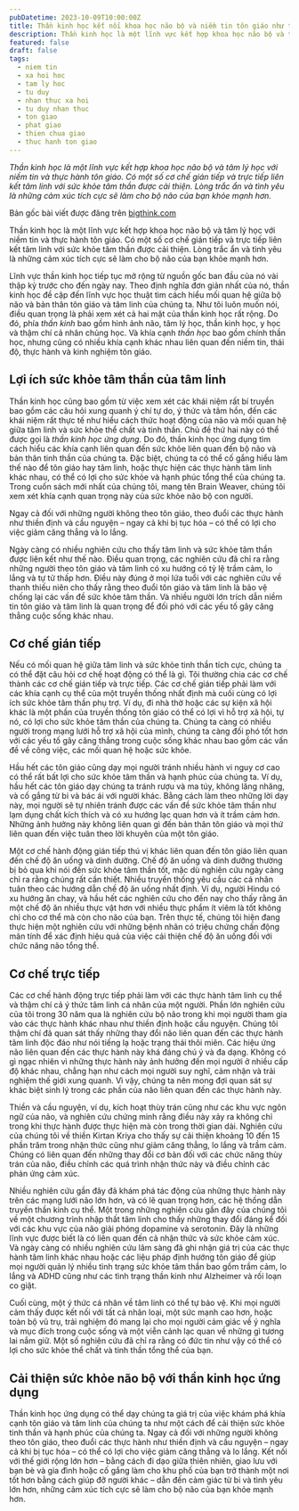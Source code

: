 ```yaml
---
pubDatetime: 2023-10-09T10:00:00Z
title: Thần kinh học kết nối khoa học não bộ và niềm tin tôn giáo như thế nào?
description: Thần kinh học là một lĩnh vực kết hợp khoa học não bộ và tâm lý học với niềm tin và thực hành tôn giáo. Có một số cơ chế gián tiếp và trực tiếp liên kết tâm linh với sức khỏe tâm thần được cải thiện.
featured: false
draft: false
tags:
  - niem tin
  - xa hoi hoc
  - tam ly hoc
  - tu duy
  - nhan thuc xa hoi
  - tu duy nhan thuc
  - ton giao
  - phat giao
  - thien chua giao
  - thuc hanh ton giao
---
```


_Thần kinh học là một lĩnh vực kết hợp khoa học não bộ và tâm lý học với niềm tin và thực hành tôn giáo. Có một số cơ chế gián tiếp và trực tiếp liên kết tâm linh với sức khỏe tâm thần được cải thiện. Lòng trắc ẩn và tình yêu là những cảm xúc tích cực sẽ làm cho bộ não của bạn khỏe mạnh hơn._

Bản gốc bài viết được đăng trên [bigthink.com](https://bigthink.com/)

Thần kinh học là một lĩnh vực kết hợp khoa học não bộ và tâm lý học với niềm tin và thực hành tôn giáo. Có một số cơ chế gián tiếp và trực tiếp liên kết tâm linh với sức khỏe tâm thần được cải thiện. Lòng trắc ẩn và tình yêu là những cảm xúc tích cực sẽ làm cho bộ não của bạn khỏe mạnh hơn.

Lĩnh vực thần kinh học tiếp tục mở rộng từ nguồn gốc ban đầu của nó vài thập kỷ trước cho đến ngày nay. Theo định nghĩa đơn giản nhất của nó, thần kinh học đề cập đến lĩnh vực học thuật tìm cách hiểu mối quan hệ giữa bộ não và bản thân tôn giáo và tâm linh của chúng ta. Như tôi luôn muốn nói, điều quan trọng là phải xem xét cả hai mặt của thần kinh học rất rộng. Do đó, phía _thần kinh_ bao gồm hình ảnh não, tâm lý học, thần kinh học, y học và thậm chí cả nhân chủng học. Và khía cạnh _thần học_ bao gồm chính thần học, nhưng cũng có nhiều khía cạnh khác nhau liên quan đến niềm tin, thái độ, thực hành và kinh nghiệm tôn giáo.

## Lợi ích sức khỏe tâm thần của tâm linh

Thần kinh học cũng bao gồm từ việc xem xét các khái niệm rất bí truyền bao gồm các câu hỏi xung quanh ý chí tự do, ý thức và tâm hồn, đến các khái niệm rất thực tế như hiểu cách thức hoạt động của não và mối quan hệ giữa tâm linh và sức khỏe thể chất và tinh thần. Chủ đề thứ hai này có thể được gọi là _thần kinh học ứng dụng._ Do đó, thần kinh học ứng dụng tìm cách hiểu các khía cạnh liên quan đến sức khỏe liên quan đến bộ não và bản thân tinh thần của chúng ta. Đặc biệt, chúng ta có thể cố gắng hiểu làm thế nào để tôn giáo hay tâm linh, hoặc thực hiện các thực hành tâm linh khác nhau, có thể có lợi cho sức khỏe và hạnh phúc tổng thể của chúng ta. Trong cuốn sách mới nhất của chúng tôi, mang tên Brain Weaver, chúng tôi xem xét khía cạnh quan trọng này của sức khỏe não bộ con người.

Ngay cả đối với những người không theo tôn giáo, theo đuổi các thực hành như thiền định và cầu nguyện – ngay cả khi bị tục hóa – có thể có lợi cho việc giảm căng thẳng và lo lắng.

Ngày càng có nhiều nghiên cứu cho thấy tâm linh và sức khỏe tâm thần được liên kết như thế nào. Điều quan trọng, các nghiên cứu đã chỉ ra rằng những người theo tôn giáo và tâm linh có xu hướng có tỷ lệ trầm cảm, lo lắng và tự tử thấp hơn. Điều này đúng ở mọi lứa tuổi với các nghiên cứu về thanh thiếu niên cho thấy rằng theo đuổi tôn giáo và tâm linh là bảo vệ chống lại các vấn đề sức khỏe tâm thần. Và nhiều người lớn trích dẫn niềm tin tôn giáo và tâm linh là quan trọng để đối phó với các yếu tố gây căng thẳng cuộc sống khác nhau.

## Cơ chế gián tiếp

Nếu có mối quan hệ giữa tâm linh và sức khỏe tinh thần tích cực, chúng ta có thể đặt câu hỏi cơ chế hoạt động có thể là gì. Tôi thường chia các cơ chế thành các cơ chế gián tiếp và trực tiếp. Các cơ chế gián tiếp phải làm với các khía cạnh cụ thể của một truyền thống nhất định mà cuối cùng có lợi ích sức khỏe tâm thần phụ trợ. Ví dụ, đi nhà thờ hoặc các sự kiện xã hội khác là một phần của truyền thống tôn giáo có thể có lợi vì hỗ trợ xã hội, tự nó, có lợi cho sức khỏe tâm thần của chúng ta. Chúng ta càng có nhiều người trong mạng lưới hỗ trợ xã hội của mình, chúng ta càng đối phó tốt hơn với các yếu tố gây căng thẳng trong cuộc sống khác nhau bao gồm các vấn đề về công việc, các mối quan hệ hoặc sức khỏe.

Hầu hết các tôn giáo cũng dạy mọi người tránh nhiều hành vi nguy cơ cao có thể rất bất lợi cho sức khỏe tâm thần và hạnh phúc của chúng ta. Ví dụ, hầu hết các tôn giáo dạy chúng ta tránh rượu và ma túy, không lăng nhăng, và cố gắng từ bi và bác ái với người khác. Bằng cách làm theo những lời dạy này, mọi người sẽ tự nhiên tránh được các vấn đề sức khỏe tâm thần như lạm dụng chất kích thích và có xu hướng lạc quan hơn và ít trầm cảm hơn. Những ảnh hưởng này không liên quan gì đến bản thân tôn giáo và mọi thứ liên quan đến việc tuân theo lời khuyên của một tôn giáo.

Một cơ chế hành động gián tiếp thú vị khác liên quan đến tôn giáo liên quan đến chế độ ăn uống và dinh dưỡng. Chế độ ăn uống và dinh dưỡng thường bị bỏ qua khi nói đến sức khỏe tâm thần tốt, mặc dù nghiên cứu ngày càng chỉ ra rằng chúng rất cần thiết. Nhiều truyền thống yêu cầu các cá nhân tuân theo các hướng dẫn chế độ ăn uống nhất định. Ví dụ, người Hindu có xu hướng ăn chay, và hầu hết các nghiên cứu cho đến nay cho thấy rằng ăn một chế độ ăn nhiều thực vật hơn với nhiều thực phẩm ít viêm là tốt không chỉ cho cơ thể mà còn cho não của bạn. Trên thực tế, chúng tôi hiện đang thực hiện một nghiên cứu với những bệnh nhân có triệu chứng chấn động mãn tính để xác định hiệu quả của việc cải thiện chế độ ăn uống đối với chức năng não tổng thể.

## Cơ chế trực tiếp

Các cơ chế hành động trực tiếp phải làm với các thực hành tâm linh cụ thể và thậm chí cả ý thức tâm linh cá nhân của một người. Phần lớn nghiên cứu của tôi trong 30 năm qua là nghiên cứu bộ não trong khi mọi người tham gia vào các thực hành khác nhau như thiền định hoặc cầu nguyện. Chúng tôi thậm chí đã quan sát thấy những thay đổi não liên quan đến các thực hành tâm linh độc đáo như nói tiếng lạ hoặc trạng thái thôi miên. Các hiệu ứng não liên quan đến các thực hành này khá đáng chú ý và đa dạng. Không có gì ngạc nhiên vì những thực hành này ảnh hưởng đến mọi người ở nhiều cấp độ khác nhau, chẳng hạn như cách mọi người suy nghĩ, cảm nhận và trải nghiệm thế giới xung quanh. Vì vậy, chúng ta nên mong đợi quan sát sự khác biệt sinh lý trong các phần của não liên quan đến các thực hành này.

Thiền và cầu nguyện, ví dụ, kích hoạt thùy trán cũng như các khu vực ngôn ngữ của não, và nghiên cứu chứng minh rằng điều này xảy ra không chỉ trong khi thực hành được thực hiện mà còn trong thời gian dài. Nghiên cứu của chúng tôi về thiền Kirtan Kriya cho thấy sự cải thiện khoảng 10 đến 15 phần trăm trong nhận thức cũng như giảm căng thẳng, lo lắng và trầm cảm. Chúng có liên quan đến những thay đổi cơ bản đối với các chức năng thùy trán của não, điều chỉnh các quá trình nhận thức này và điều chỉnh các phản ứng cảm xúc.

Nhiều nghiên cứu gần đây đã khám phá tác động của những thực hành này trên các mạng lưới não lớn hơn, và có lẽ quan trọng hơn, các hệ thống dẫn truyền thần kinh cụ thể. Một trong những nghiên cứu gần đây của chúng tôi về một chương trình nhập thất tâm linh cho thấy những thay đổi đáng kể đối với các khu vực của não giải phóng dopamine và serotonin. Đây là những lĩnh vực được biết là có liên quan đến cả nhận thức và sức khỏe cảm xúc. Và ngày càng có nhiều nghiên cứu lâm sàng đã ghi nhận giá trị của các thực hành tâm linh khác nhau hoặc các liệu pháp định hướng tôn giáo để giúp mọi người quản lý nhiều tình trạng sức khỏe tâm thần bao gồm trầm cảm, lo lắng và ADHD cũng như các tình trạng thần kinh như Alzheimer và rối loạn co giật.

Cuối cùng, một ý thức cá nhân về tâm linh có thể tự bảo vệ. Khi mọi người cảm thấy được kết nối với tất cả nhân loại, một sức mạnh cao hơn, hoặc toàn bộ vũ trụ, trải nghiệm đó mang lại cho mọi người cảm giác về ý nghĩa và mục đích trong cuộc sống và một viễn cảnh lạc quan về những gì tương lai nắm giữ. Một số nghiên cứu đã chỉ ra rằng có đức tin như vậy có thể có lợi cho sức khỏe thể chất và tinh thần tổng thể của bạn.

## Cải thiện sức khỏe não bộ với thần kinh học ứng dụng

Thần kinh học ứng dụng có thể dạy chúng ta giá trị của việc khám phá khía cạnh tôn giáo và tâm linh của chúng ta như một cách để cải thiện sức khỏe tinh thần và hạnh phúc của chúng ta. Ngay cả đối với những người không theo tôn giáo, theo đuổi các thực hành như thiền định và cầu nguyện – ngay cả khi bị tục hóa – có thể có lợi cho việc giảm căng thẳng và lo lắng. Kết nối với thế giới rộng lớn hơn – bằng cách đi dạo giữa thiên nhiên, giao lưu với bạn bè và gia đình hoặc cố gắng làm cho khu phố của bạn trở thành một nơi tốt hơn bằng cách giúp đỡ người khác – dẫn đến cảm giác từ bi và tình yêu lớn hơn, những cảm xúc tích cực sẽ làm cho bộ não của bạn khỏe mạnh hơn.